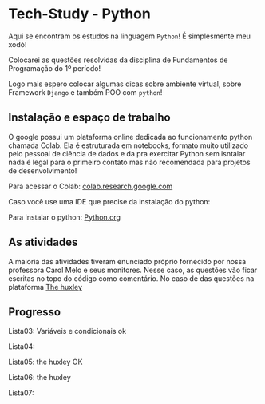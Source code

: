 # Tech-Study - Python 
Aqui se encontram os estudos na linguagem `Python`! É simplesmente meu xodó! 

Colocarei as questões resolvidas da disciplina de Fundamentos de Programação do 1º período! 

Logo mais espero colocar algumas dicas sobre ambiente virtual, sobre Framework `Django` e também POO com `python`!

<h2>Instalação e espaço de trabalho</h2>
O google possui um plataforma online dedicada ao funcionamento python chamada Colab. Ela é estruturada em notebooks, formato muito utilizado pelo pessoal de ciência de dados e da pra exercitar Python sem isntalar nada é legal para o primeiro contato mas não recomendada para projetos de desenvolvimento!

Para acessar o Colab: <a href="https://colab.research.google.com/">colab.research.google.com</a>

Caso você use uma IDE que precise da instalação do python:

Para instalar o python: <a href="https://www.python.org/downloads/">Python.org</a>


<h2>As atividades</h2>
A maioria das atividades tiveram enunciado próprio fornecido por nossa professora Carol Melo e seus monitores. Nesse caso, as questões vão ficar escritas no topo do código como comentário. No caso de das questões na plataforma <a href="https://www.thehuxley.com/">The huxley</a>

<h2>Progresso</h2>

Lista03: Variáveis e condicionais ok

Lista04:

Lista05: the huxley OK

Lista06: the huxley 

Lista07:
